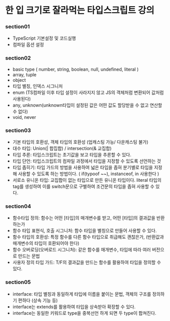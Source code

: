 # 한 입 크기로 잘라먹는 타입스크립트 강의

### section01
- TypeScript 기본설정 및 코드실행
- 컴파일 옵션 설정

### section02
- basic type ( number, string, boolean, null, undefined, literal )
- array, tuple
- object
- 타입 별칭, 인덱스 시그니처
- enum (TS컴파일 이후 타입 설정이 사라지지 않고 JS의 객체처럼 변환되어 값처럼 사용된다)
- any, unknown(unknown타입이 설정된 값은 어떤 값도 할당받을 수 없고 연산할 수 없다)
- void, never

### section03
- 기본 타입의 호환성, 객체 타입의 호환성 (업캐스팅 가능/ 다운캐스팅 불가)
- 대수 타입: Union(| 합집합) / intersection(& 교집합)
- 타입 추론: 타입스크립트는 초기값을 보고 타입을 추론할 수 있다.
- 타입 단언: 타입스크립트의 컴파일 과정에서 타입을 지정할 수 있도록 선언하는 것 
- 타입 좁히기: 타입 가드의 방법을 사용하여 넓은 타입을 좁혀 분기별로 타입을 지정해 사용할 수 있도록 하는 방법이다. ( if(typoof ~~), instanceof, in 사용한다 )
- 서로소 유니온 타입: 교집합이 없는 타입으로 만든 유니온 타입이다. literal 타입의 tag를 생성하여 이를 switch문으로 구별하여 조건문의 타입을 좁혀 사용할 수 있다. 

### section04
- 함수타입 정의: 함수는 어떤 [타입]의 매개변수를 받고, 어떤 [타입]의 결과값을 반환하는가
- 함수 타입 표현식, 호출 시그니처: 함수 타입을 별칭으로 만들어 사용할 수 있다. 
- 함수 타입의 호환성: 특정 함수를 다른 함수 타입으로 취급해도 괜찮은가, (반환값과 매개변수의 타입이 호환되어야 한다)
- 함수 오버로딩(오버로드 시그니처): 같은 함수를 매개변수, 타입에 따라 여러 버전으로 만드는 문법
- 사용자 정의 타입 가드: T/F의 결과값을 만드는 함수를 활용하여 타입을 정의할 수 있다. 

### section05
- interface: 타입 별칭과 동일하게 타입에 이름을 붙이는 문법, 객체의 구조를 정의하기 편하다 (상속 기능 등)
- interface는 extends를 활용하여 타입을 상속받아 확장할 수 있다.
- interface는 동일한 키워드로 type을 중복선언 하게 되면 두 type이 합쳐진다.
